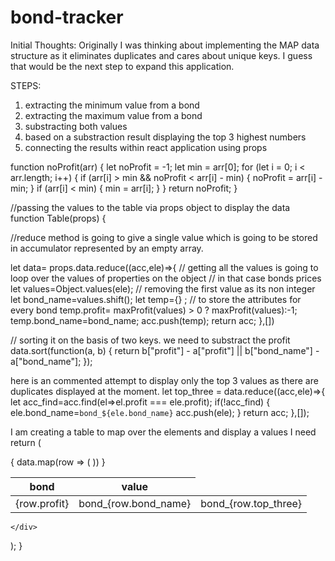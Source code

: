 # bond-tracker

Initial Thoughts: 
Originally I was thinking about implementing the MAP data structure as
it eliminates duplicates and cares about unique keys. I guess that
would be the next step to expand this application. 

STEPS:
1. extracting the minimum value from a bond
2. extracting the maximum value from a bond
3. substracting both values
4. based on a substraction result displaying the top 3 highest numbers
5. connecting the results within react application using props



function noProfit(arr) {
  let noProfit = -1;
  let min = arr[0];
  for (let i = 0; i < arr.length; i++) {
    if (arr[i] > min && noProfit < arr[i] - min) {
      noProfit = arr[i] - min;
    }
    if (arr[i] < min) {
      min = arr[i];
    }
  }
  return noProfit;
}


//passing the values to the table via props object to display the data
function Table(props) {

//reduce method is going to give a single value which is going to be stored in accumulator
represented by an empty array. 

 let data= props.data.reduce((acc,ele)=>{
    // getting all the values is going to loop over the values of properties on the object
    // in that case bonds prices
    let values=Object.values(ele);
    // removing the first value as its non integer
    let bond_name=values.shift(); 
    let temp={} ; // to store the attributes for every bond
      temp.profit= maxProfit(values) > 0 ? maxProfit(values):-1;
      temp.bond_name=bond_name;
    acc.push(temp);
      return acc;
     },[])
   
// sorting it on the basis of two keys. we need to substract the profit 
 data.sort(function(a, b) {
  return b["profit"] - a["profit"] || b["bond_name"] - a["bond_name"];
});



here is an commented attempt to display only the top 3 values
as there are duplicates displayed at the moment.
 let top_three = data.reduce((acc,ele)=>{
  let acc_find=acc.find(el=>el.profit === ele.profit); 
   if(!acc_find)
   {
     ele.bond_name=`bond_${ele.bond_name}`
     acc.push(ele);
   }
   return acc;
   },[]);


I am creating a table to map over the elements and display a values I need
  return (
    <div>
      <table className="striped">
        <thead>
          <tr>
            <th>bond</th>
            <th>value</th>
          </tr>
        </thead>
        <tbody>
          {
            data.map(row => (
              <tr>
                <td>{row.profit}</td>
                <td>bond_{row.bond_name}</td>
                <td>bond_{row.top_three}</td>
              </tr>
            ))
          }
        </tbody>
      </table>
  
    </div>
  );
}
